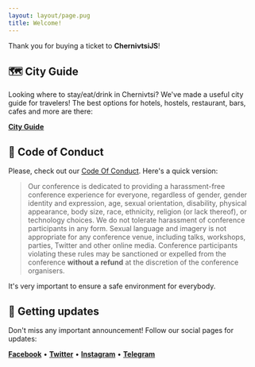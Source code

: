 ```yaml
---
layout: layout/page.pug
title: Welcome!
---
```


Thank you for buying a ticket to **ChernivtsiJS**!

## 🗺 City Guide

Looking where to stay/eat/drink in Chernivtsi? We've made a useful city guide for travelers! The best options for hotels, hostels, restaurant, bars, cafes and more are there:

[**City Guide**][city-guide]

## 🤝 Code of Conduct

Please, check out our [Code Of Conduct][coc]. Here's a quick version:

> Our conference is dedicated to providing a harassment-free conference experience for everyone, regardless of gender, gender identity and expression, age, sexual orientation, disability, physical appearance, body size, race, ethnicity, religion (or lack thereof), or technology choices. We do not tolerate harassment of conference participants in any form. Sexual language and imagery is not appropriate for any conference venue, including talks, workshops, parties, Twitter and other online media. Conference participants violating these rules may be sanctioned or expelled from the conference **without a refund** at the discretion of the conference organisers.

It's very important to ensure a safe environment for everybody.

## 🔔 Getting updates

Don't miss any important announcement! Follow our social pages for updates:

[**Facebook**][facebook] •
[**Twitter**][twitter] •
[**Instagram**][instagram] •
[**Telegram**][telegram]

<!-- References -->

[coc]: /code-of-conduct
[city-guide]: /city-guide
[facebook]: //www.facebook.com/chernivtsijs
[twitter]: //twitter.com/chernivtsijs
[instagram]: //instagram.com/chernivtsijs
[telegram]: //telegram.me/joinchat/Bq7KYT8X1sdwJ5WB8k-kOg
